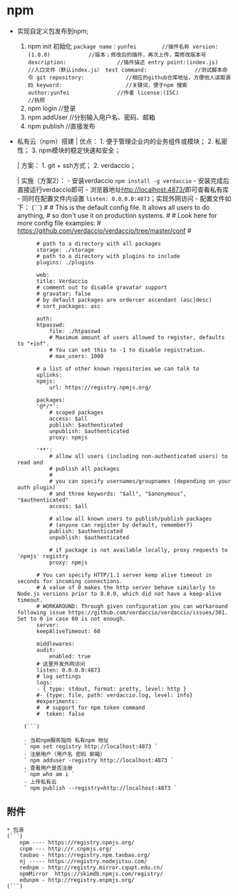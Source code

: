 # npm

* 实现自定义包发布到npm;
    1. npm init 初始化
    `
        package name：yunfei        //插件名称
        version: (1.0.0)            //版本；修改后的插件，再次上传，需修改版本号
        description:                //插件描述
        entry point:(index.js)      //入口文件（默认index.js）
        test command:               //测试脚本命令
        git repository:             //相应的github仓库地址，方便他人读取源码
        keyword:                    //关键词，便于npm 搜索
        author:yunfei               //作者
        license:(ISC)               //执照
    `
    2. npm login    //登录
    3. npm addUser  //分别输入用户名、密码、邮箱
    4. npm publish  //直接发布

* 私有云（npm）搭建
    | 优点：
        1. 便于管理企业内的业务组件或模块；
        2. 私密性；
        3. npm模块的稳定快速和安全；
    
    | 方案：
        1. git + ssh方式；
        2. verdaccio；

    | 实施（方案2）：
        - 安装verdaccio
        ` npm install -g verdaccio `
        - 安装完成后 直接运行verdaccio即可
        - 浏览器地址[http://localhost:4873/](http://localhost:4873/)即可查看私有库
        - 同时在配置文件内设置 ` listen: 0.0.0.0:4873 `；实现外网访问
        - 配置文件如下：
        (```)
            #
            # This is the default config file. It allows all users to do anything,
            # so don't use it on production systems.
            #
            # Look here for more config file examples:
            # https://github.com/verdaccio/verdaccio/tree/master/conf
            #

            # path to a directory with all packages
            storage: ./storage
            # path to a directory with plugins to include
            plugins: ./plugins

            web:
            title: Verdaccio
            # comment out to disable gravatar support
            # gravatar: false
            # by default packages are ordercer ascendant (asc|desc)
            # sort_packages: asc

            auth:
            htpasswd:
                file: ./htpasswd
                # Maximum amount of users allowed to register, defaults to "+inf".
                # You can set this to -1 to disable registration.
                # max_users: 1000

            # a list of other known repositories we can talk to
            uplinks:
            npmjs:
                url: https://registry.npmjs.org/

            packages:
            '@*/*':
                # scoped packages
                access: $all
                publish: $authenticated
                unpublish: $authenticated
                proxy: npmjs

            '**':
                # allow all users (including non-authenticated users) to read and
                # publish all packages
                #
                # you can specify usernames/groupnames (depending on your auth plugin)
                # and three keywords: "$all", "$anonymous", "$authenticated"
                access: $all

                # allow all known users to publish/publish packages
                # (anyone can register by default, remember?)
                publish: $authenticated
                unpublish: $authenticated

                # if package is not available locally, proxy requests to 'npmjs' registry
                proxy: npmjs

            # You can specify HTTP/1.1 server keep alive timeout in seconds for incoming connections.
            # A value of 0 makes the http server behave similarly to Node.js versions prior to 8.0.0, which did not have a keep-alive timeout.
            # WORKAROUND: Through given configuration you can workaround following issue https://github.com/verdaccio/verdaccio/issues/301. Set to 0 in case 60 is not enough.
            server:
            keepAliveTimeout: 60

            middlewares:
            audit:
                enabled: true
            # 这里开发外网访问
            listen: 0.0.0.0:4873
            # log settings
            logs:
            - { type: stdout, format: pretty, level: http }
            #- {type: file, path: verdaccio.log, level: info}
            #experiments:
            #  # support for npm token command
            #  token: false

        (```)

        - 当前npm服务指向 私有npm 地址
        ` npm set registry http://localhost:4873 `
        - 注册用户（用户名 密码 邮箱）
        ` npm adduser -registry http://localhost:4873 `
        - 查看用户是否注册
        ` npm who am i `
        - 上传私有云
        ` npm publish --registry=http://localhost:4873 `

## 附件

    * 包源
    (```)
        npm ---- https://registry.npmjs.org/
        cnpm --- http://r.cnpmjs.org/
        taobao - https://registry.npm.taobao.org/
        nj ----- https://registry.nodejitsu.com/
        rednpm - http://registry.mirror.cqupt.edu.cn/
        npmMirror  https://skimdb.npmjs.com/registry/
        edunpm - http://registry.enpmjs.org/
    (```)